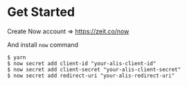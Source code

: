 # Get Started

Create Now account => https://zeit.co/now

And install `now` command

```
$ yarn
$ now secret add client-id "your-alis-client-id"
$ now secret add client-secret "your-alis-client-secret"
$ now secret add redirect-uri "your-alis-redirect-uri"
```
